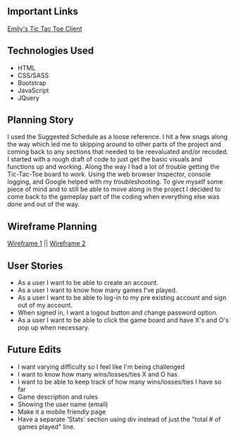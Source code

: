 ## Important Links
[Emily's Tic Tac Toe Client](https://deadwoman.github.io/tictactoe-client/)

## Technologies Used
- HTML
- CSS/SASS
- Bootstrap
- JavaScript
- JQuery

## Planning Story
I used the Suggested Schedule as a loose reference. I hit a few snags along the way which led me to skipping around to other parts of the project and coming back to any sections that needed to be reevaluated and/or recoded. I started with a rough draft of code to just get the basic visuals and functions up and working. Along the way I had a lot of trouble getting the Tic-Tac-Toe board to work. Using the web browser Inspector, console logging, and Google helped with my troubleshooting. To give myself some piece of mind and to still be able to move along in the project I decided to come back to the gameplay part of the coding when everything else was done and out of the way.


## Wireframe Planning

[Wireframe 1](https://imgur.com/a/XlFEvsM) || 
[Wireframe 2](https://imgur.com/a/f3z2Jdc)

## User Stories
- As a user I want to be able to create an account.
- As a user I want to know how many games I've played.
- As a user I want to be able to log-in to my pre existing account and sign out of my account.
- When signed in, I want a logout button and change password option.
- As a user I want to be able to click the game board and have X's and O's pop up when necessary.


## Future Edits
- I want varying difficulty so I feel like I'm being challenged
- I want to know how many wins/losses/ties X and O has
- I want to be able to keep track of how many wins/losses/ties I have so far
- Game description and rules
- Showing the user name (email)
- Make it a mobile friendly page
- Have a separate 'Stats' section using div instead of just the "total # of games played" line.
